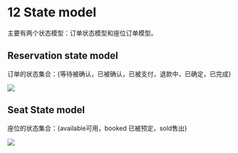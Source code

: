 # 12 State model
主要有两个状态模型：订单状态模型和座位订单模型。
## Reservation state model

订单的状态集合：{等待被确认，已被确认，已被支付，退款中，已确定，已完成}

![](https://github.com/zichang06/markdownPics/blob/master/lesson8_team1.png?raw=true)
## Seat State model

座位的状态集合：{available可用，booked 已被预定，sold售出}

![](https://github.com/zichang06/markdownPics/blob/master/lesson8_team2.png?raw=true)